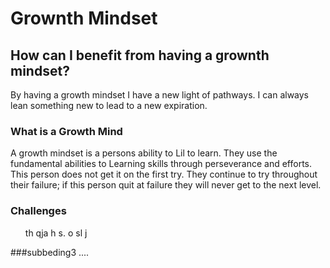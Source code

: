 # Grownth Mindset

## How can I benefit from having a grownth mindset? 
By having a growth mindset I have a new light of pathways. I can always lean something new to lead to a new expiration. 



### What is a Growth Mind
 A growth mindset is a persons ability to Lil to learn. They use the fundamental abilities to Learning skills through perseverance and efforts. This person does not get it on the first try. They continue to try throughout their failure; if this person quit at failure they will never get to the next level. 
 
### Challenges 
<ul> 
<il>th qja h s. o sl j</il>

</ul>

###subbeding3
....




